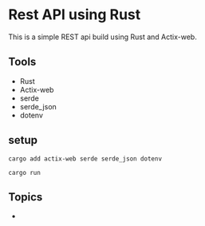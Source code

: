# Rest API using Rust

This is a simple REST api build using Rust and Actix-web.


## Tools
- Rust
- Actix-web
- serde
- serde_json
- dotenv

## setup

```shell
cargo add actix-web serde serde_json dotenv

cargo run
```

## Topics 

- 